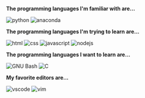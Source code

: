 **The programming languages I'm familiar with are...**

![python](https://img.shields.io/badge/-Python-blue?logo=python&logoColor=white)
![anaconda](https://img.shields.io/badge/-Anaconda-brightgreen?logo=anaconda&logoColor=white)

**The programming languages I'm trying to learn are...**

![html](https://img.shields.io/badge/-HTML-red?logo=html5&logoColor=white)
![css](https://img.shields.io/badge/-CSS-blue?logo=css3)
![javascript](https://img.shields.io/badge/-JavaScript-yellow?logo=javascript&logoColor=white)
![nodejs](https://img.shields.io/badge/-Node.js-brightgreen?logo=node.js&logoColor=white)

**The programming languages I want to learn are...**

![GNU Bash](https://img.shields.io/badge/-Bash-white?logo=gnu%20bash&logoColor=black)
![C](https://img.shields.io/badge/-C-blueviolet?logo=c&logoColor=white)

**My favorite editors are...**

![vscode](https://img.shields.io/badge/-Visual%20Studio%20Code-blue?logo=visualstudiocode)
![vim](https://img.shields.io/badge/-Vim-brightgreen?logo=vim)
